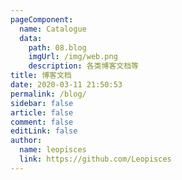 ```yaml
---
pageComponent:
  name: Catalogue
  data:
    path: 08.blog
    imgUrl: /img/web.png
    description: 各类博客文档等
title: 博客文档
date: 2020-03-11 21:50:53
permalink: /blog/
sidebar: false
article: false
comment: false
editLink: false
author:
  name: leopisces
  link: https://github.com/Leopisces
---
```


